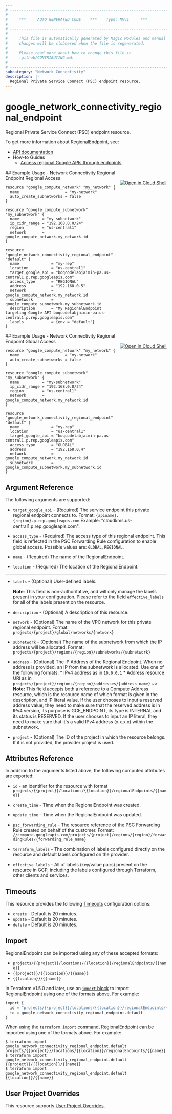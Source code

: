 ```yaml
---
# ----------------------------------------------------------------------------
#
#     ***     AUTO GENERATED CODE    ***    Type: MMv1     ***
#
# ----------------------------------------------------------------------------
#
#     This file is automatically generated by Magic Modules and manual
#     changes will be clobbered when the file is regenerated.
#
#     Please read more about how to change this file in
#     .github/CONTRIBUTING.md.
#
# ----------------------------------------------------------------------------
subcategory: "Network Connectivity"
description: |-
  Regional Private Service Connect (PSC) endpoint resource.
---
```


# google_network_connectivity_regional_endpoint

Regional Private Service Connect (PSC) endpoint resource.


To get more information about RegionalEndpoint, see:

* [API documentation](https://cloud.google.com/network-connectivity/docs/reference/networkconnectivity/rest/v1/projects.locations.regionalEndpoints)
* How-to Guides
    * [Access regional Google APIs through endpoints](https://cloud.google.com/vpc/docs/access-regional-google-apis-endpoints)

<div class = "oics-button" style="float: right; margin: 0 0 -15px">
  <a href="https://console.cloud.google.com/cloudshell/open?cloudshell_git_repo=https%3A%2F%2Fgithub.com%2Fterraform-google-modules%2Fdocs-examples.git&cloudshell_image=gcr.io%2Fcloudshell-images%2Fcloudshell%3Alatest&cloudshell_print=.%2Fmotd&cloudshell_tutorial=.%2Ftutorial.md&cloudshell_working_dir=network_connectivity_regional_endpoint_regional_access&open_in_editor=main.tf" target="_blank">
    <img alt="Open in Cloud Shell" src="//gstatic.com/cloudssh/images/open-btn.svg" style="max-height: 44px; margin: 32px auto; max-width: 100%;">
  </a>
</div>
## Example Usage - Network Connectivity Regional Endpoint Regional Access


```hcl
resource "google_compute_network" "my_network" {
  name                    = "my-network"
  auto_create_subnetworks = false
}

resource "google_compute_subnetwork" "my_subnetwork" {
  name          = "my-subnetwork"
  ip_cidr_range = "192.168.0.0/24"
  region        = "us-central1"
  network       = google_compute_network.my_network.id
}

resource "google_network_connectivity_regional_endpoint" "default" {
  name              = "my-rep"
  location          = "us-central1"
  target_google_api = "boqcodelabjaimin-pa.us-central1.p.rep.googleapis.com"
  access_type       = "REGIONAL"
  address           = "192.168.0.5"
  network           = google_compute_network.my_network.id
  subnetwork        = google_compute_subnetwork.my_subnetwork.id
  description       = "My RegionalEndpoint targeting Google API boqcodelabjaimin-pa.us-central1.p.rep.googleapis.com"
  labels            = {env = "default"}
}
```
<div class = "oics-button" style="float: right; margin: 0 0 -15px">
  <a href="https://console.cloud.google.com/cloudshell/open?cloudshell_git_repo=https%3A%2F%2Fgithub.com%2Fterraform-google-modules%2Fdocs-examples.git&cloudshell_image=gcr.io%2Fcloudshell-images%2Fcloudshell%3Alatest&cloudshell_print=.%2Fmotd&cloudshell_tutorial=.%2Ftutorial.md&cloudshell_working_dir=network_connectivity_regional_endpoint_global_access&open_in_editor=main.tf" target="_blank">
    <img alt="Open in Cloud Shell" src="//gstatic.com/cloudssh/images/open-btn.svg" style="max-height: 44px; margin: 32px auto; max-width: 100%;">
  </a>
</div>
## Example Usage - Network Connectivity Regional Endpoint Global Access


```hcl
resource "google_compute_network" "my_network" {
  name                    = "my-network"
  auto_create_subnetworks = false
}

resource "google_compute_subnetwork" "my_subnetwork" {
  name          = "my-subnetwork"
  ip_cidr_range = "192.168.0.0/24"
  region        = "us-central1"
  network       = google_compute_network.my_network.id
}

resource "google_network_connectivity_regional_endpoint" "default" {
  name              = "my-rep"
  location          = "us-central1"
  target_google_api = "boqcodelabjaimin-pa.us-central1.p.rep.googleapis.com"
  access_type       = "GLOBAL"
  address           = "192.168.0.4"
  network           = google_compute_network.my_network.id
  subnetwork        = google_compute_subnetwork.my_subnetwork.id
}
```

## Argument Reference

The following arguments are supported:


* `target_google_api` -
  (Required)
  The service endpoint this private regional endpoint connects to. Format: `{apiname}.{region}.p.rep.googleapis.com` Example: \"cloudkms.us-central1.p.rep.googleapis.com\".

* `access_type` -
  (Required)
  The access type of this regional endpoint. This field is reflected in the PSC Forwarding Rule configuration to enable global access.
  Possible values are: `GLOBAL`, `REGIONAL`.

* `name` -
  (Required)
  The name of the RegionalEndpoint.

* `location` -
  (Required)
  The location of the RegionalEndpoint.


- - -


* `labels` -
  (Optional)
  User-defined labels.

  **Note**: This field is non-authoritative, and will only manage the labels present in your configuration.
  Please refer to the field `effective_labels` for all of the labels present on the resource.

* `description` -
  (Optional)
  A description of this resource.

* `network` -
  (Optional)
  The name of the VPC network for this private regional endpoint. Format: `projects/{project}/global/networks/{network}`

* `subnetwork` -
  (Optional)
  The name of the subnetwork from which the IP address will be allocated. Format: `projects/{project}/regions/{region}/subnetworks/{subnetwork}`

* `address` -
  (Optional)
  The IP Address of the Regional Endpoint. When no address is provided, an IP from the subnetwork is allocated. Use one of the following formats: * IPv4 address as in `10.0.0.1` * Address resource URI as in `projects/{project}/regions/{region}/addresses/{address_name}`
  ~> **Note:** This field accepts both a reference to a Compute Address resource, which is the resource name of which format is given in the description, and IP literal value. If the user chooses to input a reserved address value; they need to make sure that the reserved address is in IPv4 version, its purpose is GCE_ENDPOINT, its type is INTERNAL and its status is RESERVED. If the user chooses to input an IP literal, they need to make sure that it's a valid IPv4 address (x.x.x.x) within the subnetwork.

* `project` - (Optional) The ID of the project in which the resource belongs.
    If it is not provided, the provider project is used.


## Attributes Reference

In addition to the arguments listed above, the following computed attributes are exported:

* `id` - an identifier for the resource with format `projects/{{project}}/locations/{{location}}/regionalEndpoints/{{name}}`

* `create_time` -
  Time when the RegionalEndpoint was created.

* `update_time` -
  Time when the RegionalEndpoint was updated.

* `psc_forwarding_rule` -
  The resource reference of the PSC Forwarding Rule created on behalf of the customer. Format: `//compute.googleapis.com/projects/{project}/regions/{region}/forwardingRules/{forwarding_rule_name}`

* `terraform_labels` -
  The combination of labels configured directly on the resource
   and default labels configured on the provider.

* `effective_labels` -
  All of labels (key/value pairs) present on the resource in GCP, including the labels configured through Terraform, other clients and services.


## Timeouts

This resource provides the following
[Timeouts](https://developer.hashicorp.com/terraform/plugin/sdkv2/resources/retries-and-customizable-timeouts) configuration options:

- `create` - Default is 20 minutes.
- `update` - Default is 20 minutes.
- `delete` - Default is 20 minutes.

## Import


RegionalEndpoint can be imported using any of these accepted formats:

* `projects/{{project}}/locations/{{location}}/regionalEndpoints/{{name}}`
* `{{project}}/{{location}}/{{name}}`
* `{{location}}/{{name}}`


In Terraform v1.5.0 and later, use an [`import` block](https://developer.hashicorp.com/terraform/language/import) to import RegionalEndpoint using one of the formats above. For example:

```tf
import {
  id = "projects/{{project}}/locations/{{location}}/regionalEndpoints/{{name}}"
  to = google_network_connectivity_regional_endpoint.default
}
```

When using the [`terraform import` command](https://developer.hashicorp.com/terraform/cli/commands/import), RegionalEndpoint can be imported using one of the formats above. For example:

```
$ terraform import google_network_connectivity_regional_endpoint.default projects/{{project}}/locations/{{location}}/regionalEndpoints/{{name}}
$ terraform import google_network_connectivity_regional_endpoint.default {{project}}/{{location}}/{{name}}
$ terraform import google_network_connectivity_regional_endpoint.default {{location}}/{{name}}
```

## User Project Overrides

This resource supports [User Project Overrides](https://registry.terraform.io/providers/hashicorp/google/latest/docs/guides/provider_reference#user_project_override).
